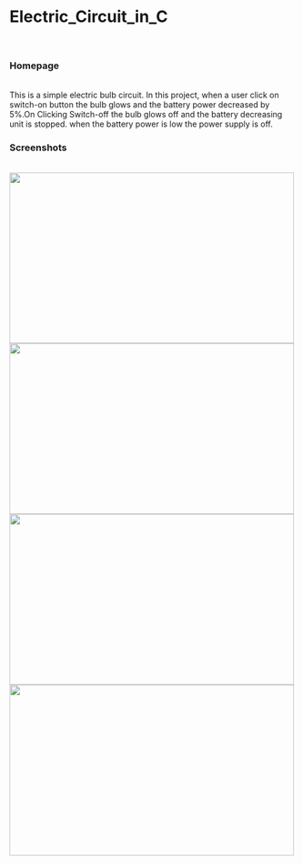 # Electric_Circuit_in_C
<br>

### Homepage

<br>
This is a simple electric bulb circuit. In this project, when a user click on switch-on button the bulb glows and the battery power decreased by 5%.On Clicking Switch-off the bulb glows off and the battery decreasing unit is stopped. when the battery power is low the power supply is off. 

### Screenshots

<br>
<img src="https://sajalgupta19.github.io/Electric_Circuit_in_C/icons/1.PNG" height="300px" width="500px" align="center"/>
<br>
<img src="https://sajalgupta19.github.io/Electric_Circuit_in_C/icons/2.PNG" height="300px" width="500px" align="center"/>
<br>
<img src="https://sajalgupta19.github.io/Electric_Circuit_in_C/icons/3.PNG" height="300px" width="500px" align="center"/>
<br>
<img src="https://sajalgupta19.github.io/Electric_Circuit_in_C/icons/4.PNG" height="300px" width="500px" align="center"/>
 
